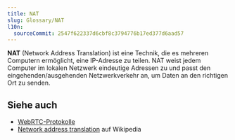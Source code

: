 ```yaml
---
title: NAT
slug: Glossary/NAT
l10n:
  sourceCommit: 2547f622337d6cbf8c3794776b17ed377d6aad57
---
```


**NAT** (Network Address Translation) ist eine Technik, die es mehreren Computern ermöglicht, eine IP-Adresse zu teilen. NAT weist jedem Computer im lokalen Netzwerk eindeutige Adressen zu und passt den eingehenden/ausgehenden Netzwerkverkehr an, um Daten an den richtigen Ort zu senden.

## Siehe auch

- [WebRTC-Protokolle](/de/docs/Web/API/WebRTC_API/Protocols)
- [Network address translation](https://en.wikipedia.org/wiki/Network_address_translation) auf Wikipedia
